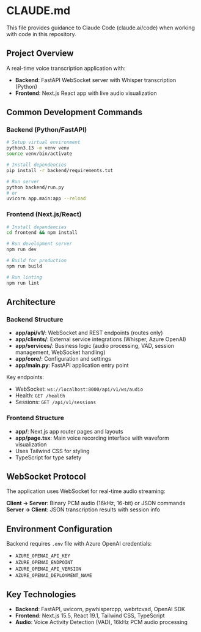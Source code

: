 # CLAUDE.md

This file provides guidance to Claude Code (claude.ai/code) when working with code in this repository.

## Project Overview
A real-time voice transcription application with:
- **Backend**: FastAPI WebSocket server with Whisper transcription (Python)
- **Frontend**: Next.js React app with live audio visualization

## Common Development Commands

### Backend (Python/FastAPI)
```bash
# Setup virtual environment
python3.13 -m venv venv
source venv/bin/activate

# Install dependencies
pip install -r backend/requirements.txt

# Run server
python backend/run.py
# or
uvicorn app.main:app --reload
```

### Frontend (Next.js/React)
```bash
# Install dependencies
cd frontend && npm install

# Run development server
npm run dev

# Build for production
npm run build

# Run linting
npm run lint
```

## Architecture

### Backend Structure
- **app/api/v1/**: WebSocket and REST endpoints (routes only)
- **app/clients/**: External service integrations (Whisper, Azure OpenAI)
- **app/services/**: Business logic (audio processing, VAD, session management, WebSocket handling)
- **app/core/**: Configuration and settings
- **app/main.py**: FastAPI application entry point

Key endpoints:
- WebSocket: `ws://localhost:8000/api/v1/ws/audio`
- Health: `GET /health`
- Sessions: `GET /api/v1/sessions`

### Frontend Structure
- **app/**: Next.js app router pages and layouts
- **app/page.tsx**: Main voice recording interface with waveform visualization
- Uses Tailwind CSS for styling
- TypeScript for type safety

## WebSocket Protocol
The application uses WebSocket for real-time audio streaming:

**Client → Server**: Binary PCM audio (16kHz, 16-bit) or JSON commands
**Server → Client**: JSON transcription results with session info

## Environment Configuration
Backend requires `.env` file with Azure OpenAI credentials:
- `AZURE_OPENAI_API_KEY`
- `AZURE_OPENAI_ENDPOINT`
- `AZURE_OPENAI_API_VERSION`
- `AZURE_OPENAI_DEPLOYMENT_NAME`

## Key Technologies
- **Backend**: FastAPI, uvicorn, pywhispercpp, webrtcvad, OpenAI SDK
- **Frontend**: Next.js 15.5, React 19.1, Tailwind CSS, TypeScript
- **Audio**: Voice Activity Detection (VAD), 16kHz PCM audio processing